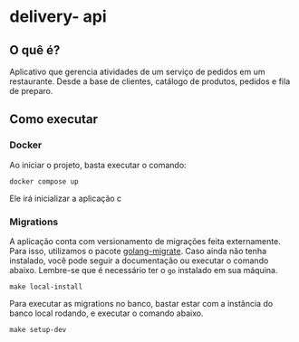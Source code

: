 # delivery- api

## O quê é?

Aplicativo que gerencia atividades de um serviço de pedidos em um restaurante. Desde a base de clientes, catálogo de produtos, pedidos e fila de preparo.


## Como executar


###  Docker 

Ao iniciar o projeto, basta executar o comando:

```
docker compose up
```

Ele irá inicializar a aplicação c


### Migrations




A aplicação conta com versionamento de migrações feita externamente. Para isso, utilizamos o pacote [golang-migrate](https://github.com/golang-migrate/migrate). Caso ainda não tenha instalado, você pode seguir a documentação ou executar o comando abaixo. Lembre-se que é necessário ter o `go` instalado em sua máquina.

```
make local-install
```

Para executar as migrations no banco, bastar estar com a instância do banco local rodando, e executar o comando abaixo.

```
make setup-dev
```

